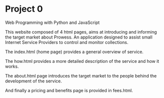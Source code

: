 # Project 0

Web Programming with Python and JavaScript

This website composed of 4 html pages, aims at introducing and informing the target market about Prowess. An application designed to assist small Internet Service Providers to control and monitor collections.  

The index.html (home page) provides a general overview of service.

The how.html provides a more detailed description of the service and how it works.

The about.html page introduces the target market to the people behind the development of the service.

And finally a pricing and benefits page is provided in fees.html.
